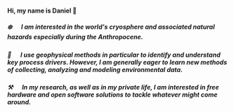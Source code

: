 #### Hi, my name is Daniel 👋

##### :snowflake: &emsp; I am interested in the world's cryosphere and associated natural hazards especially during the Anthropocene.

##### :telescope: &emsp; I use geophysical methods in particular to identify and understand key process drivers. However, I am generally eager to learn new methods of collecting, analyzing and modeling environmental data.

##### :hammer_and_pick: &emsp; In my research, as well as in my private life, I am interested in free hardware and open software solutions to tackle whatever might come around.      

<!--
**da0bi/da0bi** is a ✨ _special_ ✨ repository because its `README.md` (this file) appears on your GitHub profile.

Here are some ideas to get you started:

- 🔭 I’m currently working on ...
- 🌱 I’m currently learning ...
- 👯 I’m looking to collaborate on ...
- 🤔 I’m looking for help with ...
- 💬 Ask me about ...
- 📫 How to reach me: ...
- 😄 Pronouns: ...
- ⚡ Fun fact: ...
-->

